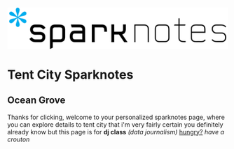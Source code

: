 ![jump](2560px-SparkNotes_logo.svg.png)
# Tent City Sparknotes 
## Ocean Grove 
Thanks for clicking, welcome to your personalized sparknotes page, where you can explore details to tent city that i'm very fairly certain you definitely already know but
this page is for **dj class** _(data journalism)_ 
[hungry?](https://crouton.net/) 
_have a crouton_

